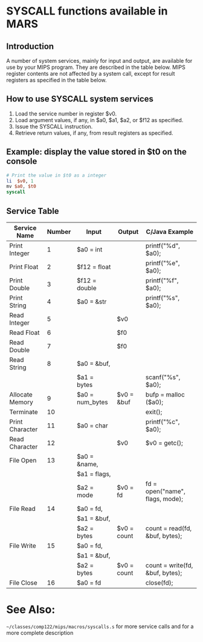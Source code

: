 # SYSCALL functions available in MARS

## Introduction

A number of system services, mainly for input and output, are available for use by your MIPS program. They are described in the table below.  MIPS register contents are not affected by a system call, except for result registers as specified in the table below.


## How to use SYSCALL system services
  1. Load the service number in register \$v0. 
  1. Load argument values, if any, in \$a0, \$a1, \$a2, or \$f12 as specified. 
  1. Issue the SYSCALL instruction. 
  1. Retrieve return values, if any, from result registers as specified. 


## Example: display the value stored in \$t0 on the console 

   ```mips
   # Print the value in $t0 as a integer
   li  $v0, 1 
   mv $a0, $t0
   syscall
   ```


## Service Table


| Service Name     |  Number  | Input                              | Output         | C/Java Example         |
|------------------|----------|------------------------------------|-------------   |------------------------|
| Print Integer    |     1    | \$a0 = int                         |                | printf("%d", \$a0);    |
| Print Float      |     2    | \$f12 = float                      |                | printf("%e", \$a0);    |
| Print Double     |     3    | \$f12 = double                     |                | printf("%f", \$a0);    |
| Print String     |     4    | \$a0 = &str                        |                | printf("%s", \$a0);    |
| Read Integer     |     5    |                                    | \$v0           |                        |
| Read Float       |     6    |                                    | \$f0           |                        |
| Read Double      |     7    |                                    | \$f0           |                        |
| Read String      |     8    | \$a0 = \&buf, ||
|                  |          | \$a1 = bytes                       |                | scanf("%s", \$a0);     |
| Allocate Memory  |     9    | \$a0 = num_bytes                   | \$v0 = &buf    | bufp = malloc (\$a0);  |
| Terminate        |    10    |                                    |                | exit();                |
| Print Character  |    11    | \$a0 = char                        |                | printf("%c", \$a0);    |
| Read Character   |    12    |                                    | \$v0           | \$v0 = getc();         |
| File Open        |    13    | \$a0 = &name, ||
|                  |          | \$a1 = flags, ||
|                  |          | \$a2 = mode                        | $v0 = fd       | fd = open("name", flags, mode);  |
| File Read        |    14    | \$a0 = fd,    ||
|                  |          | \$a1 = &buf,  ||
|                  |          | \$a2 = bytes                       | $v0 = count    | count = read(fd, &buf, bytes);   |
| File Write       |    15    | \$a0 = fd,    ||
|                  |          | \$a1 = &buf,  || 
|                  |          | \$a2 = bytes                       | $v0 = count    | count = write(fd, &buf, bytes);  |
| File Close       |    16    | \$a0 = fd                          |                | close(fd);             |

# See Also:
  `~/classes/comp122/mips/macros/syscalls.s` for more service calls and for a more complete description
